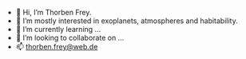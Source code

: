 - 👋 Hi, I’m Thorben Frey.
- 👀 I’m mostly interested in exoplanets, atmospheres and habitability.
- 🌱 I’m currently learning ...
- 💞️ I’m looking to collaborate on ...
- 📫 thorben.frey@web.de

